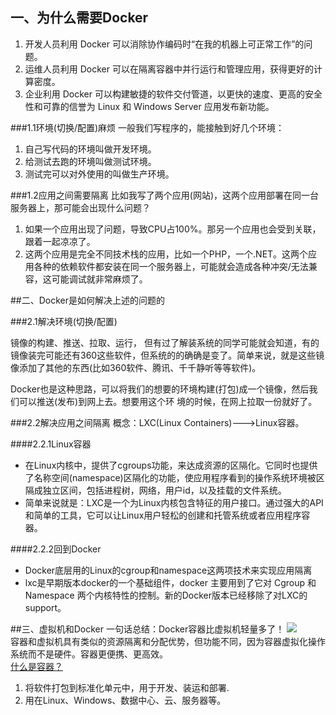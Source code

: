 ## 一、为什么需要Docker ##

1. 开发人员利用 Docker 可以消除协作编码时“在我的机器上可正常工作”的问题。
1. 运维人员利用 Docker 可以在隔离容器中并行运行和管理应用，获得更好的计算密度。
1. 企业利用 Docker 可以构建敏捷的软件交付管道，以更快的速度、更高的安全性和可靠的信誉为 Linux 和 Windows Server 应用发布新功能。


###1.1环境(切换/配置)麻烦
一般我们写程序的，能接触到好几个环境：

1. 自己写代码的环境叫做开发环境。
1. 给测试去跑的环境叫做测试环境。
1. 测试完可以对外使用的叫做生产环境。


###1.2应用之间需要隔离
比如我写了两个应用(网站)，这两个应用部署在同一台服务器上，那可能会出现什么问题？

1. 如果一个应用出现了问题，导致CPU占100%。那另一个应用也会受到关联，跟着一起凉凉了。
1. 这两个应用是完全不同技术栈的应用，比如一个PHP，一个.NET。这两个应用各种的依赖软件都安装在同一个服务器上，可能就会造成各种冲突/无法兼容，这可能调试就非常麻烦了。

##二、Docker是如何解决上述的问题的

###2.1解决环境(切换/配置)

镜像的构建、推送、拉取、运行，
但有过了解装系统的同学可能就会知道，有的镜像装完可能还有360这些软件，但系统的的确确是变了。简单来说，就是这些镜像添加了其他的东西(比如360软件、腾讯、千千静听等等软件)。

Docker也是这种思路，可以将我们的想要的环境构建(打包)成一个镜像，然后我们可以推送(发布)到网上去。想要用这个环 境的时候，在网上拉取一份就好了。

###2.2解决应用之间隔离
概念：LXC(Linux Containers)--->Linux容器。

####2.2.1Linux容器
- 在Linux内核中，提供了cgroups功能，来达成资源的区隔化。它同时也提供了名称空间(namespace)区隔化的功能，使应用程序看到的操作系统环境被区隔成独立区间，包括进程树，网络，用户id，以及挂载的文件系统。
- 简单来说就是：LXC是一个为Linux内核包含特征的用户接口。通过强大的API和简单的工具，它可以让Linux用户轻松的创建和托管系统或者应用程序容器。

####2.2.2回到Docker
- Docker底层用的Linux的cgroup和namespace这两项技术来实现应用隔离
- lxc是早期版本docker的一个基础组件，docker 主要用到了它对 Cgroup 和 Namespace 两个内核特性的控制。新的Docker版本已经移除了对LXC的support。

##三、虚拟机和Docker
一句话总结：Docker容器比虚拟机轻量多了！
![](https://pic2.zhimg.com/80/v2-a17759859f1e5c8bc9657d641b68fcc1_720w.jpg)<br>
容器和虚拟机具有类似的资源隔离和分配优势，但功能不同，因为容器虚拟化操作系统而不是硬件。容器更便携、更高效。<br>
[什么是容器？](https://www.docker.com/resources/what-container#/virtual_machines)<br>

1. 将软件打包到标准化单元中，用于开发、装运和部署.
1. 用在Linux、Windows、数据中心、云、服务器等。
